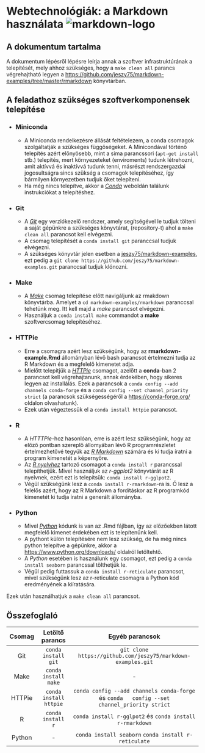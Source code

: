 Webtechnológiák: a Markdown használata ![markdown-logo](https://upload.wikimedia.org/wikipedia/commons/thumb/4/48/Markdown-mark.svg/64px-Markdown-mark.svg.png)
============

A dokumentum tartalma
---

A dokumentum lépésről lépésre leírja annak a szoftver infrastruktúrának a telepítését, mely ahhoz szükséges, hogy a `make clean all` parancs végrehajtható legyen a <https://github.com/jeszy75/markdown-examples/tree/master/rmarkdown> könyvtárban. 

## A feladathoz szükséges szoftverkomponensek telepítése

+ ### **Miniconda**
    - A Miniconda rendelkezésre állását feltételezem, a conda csomagok szolgáltatják a szükséges függőségeket. A Minicondával történő telepítés azért előnyösebb, mint a sima parancssori (`apt-get install` stb.) telepítés, mert környezeteket (enviroments) tudunk létrehozni, amit aktívvá és inaktívvá tudunk tenni, másrészt rendszergazdai jogosultságra sincs szükség a csomagok telepítéséhez, így bármilyen környezetben tudjuk őket telepíteni.
    - Ha még nincs telepítve, akkor a *[Conda](https://docs.conda.io/en/latest/miniconda.html)* weboldán találunk instrukciókat a telepítéshez.

+ ### **Git**
    - A *[Git](https://git-scm.com/)* egy verziókezelő rendszer, amely segítségével le tudjuk tölteni a saját gépünkre a szükséges könyvtárat, (repository-t) ahol a `make clean all` parancsot kell elvégezni.
    - A csomag telepítését a `conda install git` paranccsal tudjuk elvégezni.
    - A szükséges könyvtár jelen esetben a [jeszy75/markdown-examples](https://github.com/jeszy75/markdown-examples.git), ezt pedig a `git clone https://github.com/jeszy75/markdown-examples.git` paranccsal tudjuk klónozni.

+ ### **Make**
    - A *[Make](https://www.gnu.org/software/make/)* csomag telepítése előtt navigáljunk az rmakdown könyvtárba. Amelyet a `cd markdown-examples/rmarkdown` paranccsal tehetünk meg. Itt kell majd a *make* parancsot elvégezni.
    - Használjuk a `conda install make` commandot a **make** szoftvercsomag telepítéséhez.

+ ### **HTTPie**
    - Erre a csomagra azért lesz szükségünk, hogy az **rmarkdown-example.Rmd** állományban lévő bash parancsot értelmezni tudja az R Markdown és a megfelelő kimenetet adja.
    - Mielőtt telepítjük a *[HTTPie](https://httpie.org/)* csomagot, azelőtt a **conda**-ban 2 parancsot kell végrehajtanunk, annak érdekében, hogy sikeres legyen az installálás. Ezek a parancsok a `conda config --add channels conda-forge` és a `conda config --set channel_priority strict` (a parancsok szükségességéről a <https://conda-forge.org/> oldalon olvashatunk).
    - Ezek után végeztessük el a `conda install httpie` parancsot.
  
+ ### **R**
    - A *HTTTPie*-hoz hasonlóan, erre is azért lesz szükségünk, hogy az előző pontban szereplő állomyában lévő R programrészletet értelmezhetővé tegyük az *[R Markdown](https://rmarkdown.rstudio.com/)* számára és ki tudja íratni a program kimenetét a képernyőre.
    - Az *[R nyelvhez](https://www.r-project.org/)* tartozó csomagot a `conda install r` parancssal telepíthetjük. Mivel használjuk az *r-ggplot2* könyvtárát az R nyelvnek, ezért ezt is telepítsük: `conda install r-gglpot2`.
    - Végül szükségünk lesz a `conda install r-rmarkdown`-ra is. Ő lesz a felelős azért, hogy az R Markdown a fordításkor az R programkód kimenetét ki tudja íratni a generált állományba.
  
+ ### **Python**
    - Mivel *[Python](https://www.python.org/)* kódunk is van az .Rmd fájlban, így az előzőekben látott megfelelő kimenet érdekében ezt is telepítenünk kell.
    - A pythont külön telepítésére nem lesz szükség, de ha még nincs python telepítve a gépünkre, akkor a <https://www.python.org/downloads/> oldalról letöltehtő.
    - A *Python* esetében is használunk egy csomagot, ezt pedig a `conda install seaborn` parancssal tölthetjük le.
    - Végül pedig futtassuk a `conda install r-reticulate` parancsot, mivel szükségünk lesz az r-reticulate csomagra a Python kód eredményének a kiíratására.

Ezek után használhatjuk a `make clean all` parancsot.

## Összefoglaló

| Csomag      | Letöltő parancs        | Egyéb parancsok                                              |
|:-----------:|:----------------------:|:------------------------------------------------------------:|
| Git         | `conda install git`    | `git clone https://github.com/jeszy75/markdown-examples.git` |
| Make        |  `conda install make`  | -                                                            |
| HTTPie      | `conda install httpie` | `conda config --add channels conda-forge` és  `conda   config --set channel_priority strict` |
| R           | `conda install r`      | `conda install r-gglpot2` és `conda install r-rmarkdown`     |
| Python      | -                      | `conda install seaborn` `conda install r-reticulate`         |
